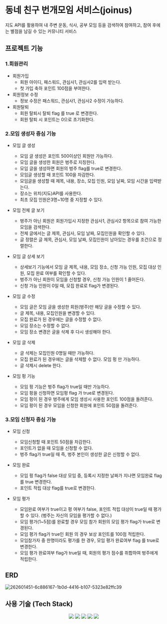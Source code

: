 # 동네 친구 번개모임 서비스(joinus)
지도 API를 활용하여 내 주변 운동, 식사, 공부 모임 등을 검색하여 참여하고, 참여 후에는 별점을 남길 수 있는 커뮤니티 서비스


## 프로젝트 기능
### 1.회원관리
* 회원가입
  	* 회원 아이디, 패스워드, 관심사1, 관심사2를 입력 받는다.
  	* 첫 가입 축하 포인트 100점을 부여한다.
* 회원정보 수정
  	* 정보 수정은 패스워드, 관심사1, 관심사2 수정이 가능하다.
* 회원탈퇴
  	* 회원 탈퇴시 탈퇴 flag 를 true 로 변경한다.
  	* 회원 탈퇴 시 포인트는 0으로 초기화한다.



### 2.모임 생성자 중심 기능
* 모임 글 생성
	* 모임 글 생성은 포인트 500이상인 회원만 가능하다.
  	* 모임 글을 생성한 회원은 벙주로 지칭한다.
  	* 모임 글을 생성하면 회원의 벙주 flag를 true로 변경한다.
   	* 모임글 생성할 때 포인트 100을 차감한다.
   	* 모임글을 생성할 때 제목, 내용, 장소, 모집 인원, 모임 날짜, 모임 시간을 입력받는다.
   	* 장소는 위치(지도)API를 사용한다.
   	* 최초 모집 인원은3명~10명 중 지정할 수 있다.
   	  
*  모임 전체 글 보기
	* 벙주가 아닌 회원은 회원가입시 지정한 관심사1, 관심사2 항목으로 참여 가능한 모임을 검색한다.
   	* 전체 글에서는 글 제목, 관심사, 모임 날짜, 모집인원을 확인할 수 있다.
   	* 글 정렬은 글 제목, 관심사, 모임 날짜, 모집인원이 남아있는 경우를 조건으로 정렬한다.
   	  
*  모임 글 상세 보기
  	* 상세보기 기능에서 모임 글 제목, 내용, 모임 장소, 신청 가능 인원, 모집 대상 인원, 모집 완료 여부를 확인할 수 있다.
	* 벙주가 아닌 회원이 모임을 신청할 경우, 신청 가능 인원이 1 줄어든다.
   	* 신청 가능 인원이 0일 때, 모집 완료로 flag가 변경된다.
     
*  모임 글 수정
	* 모임 글은 모임 글을 생성한 회원(벙주)만 해당 글을 수정할 수 있다.
   	* 글 제목, 내용, 모집인원을 변경할 수 있다. 
	* 모집 완료가 된 경우에는 글을 수정할 수 없다.
   	* 모임 장소는 수정할 수 없다.
   	* 모임 장소 변경은 글을 삭제 후 다시 생성해야 한다.
   	  
* 모임 글 삭제
  	* 글 삭제는 모집인원 0명일 때만 가능하다.
  	* 모집 완료가 된 경우에는 글을 삭제할 수 없다. 모임 펑 만 가능하다.
  	* 글 삭제시 delete 한다.
  	  
* 모임 펑 기능
	* 모임 펑 기능은 벙주 flag가 true일 때만 가능하다.
	* 모임 펑을 신청하면 모임펑 flag 가 true로 변경된다.
	* 모임 펑이 된 경우 벙주에게 모임 생성시 사용한 포인트 100점을 돌려준다.
	* 모임 펑이 된 경우 모임을 신청한 회원에 포인트 50점을 돌려준다.
   

### 3.모임 신청자 중심 기능
* 모임 신청
	* 모임신청할 때 포인트 50점을 차감한다.
	* 포인트가 없을 때 모임을 신청할 수 없다.
	* 벙주 flag가 true일 때 즉, 벙주 본인이 생성한 글은 신청할 수 없다.

* 모임 완료
	* 모임 펑 flag가 false 대상 모임 중, 등록시 지정한 날짜가 지나면 모임완료 flag를 true 변경한다.
	* 포인트 적립 대상 flag를 true로 변경한다.
   
 * 모임 평가
	* 모임완료 여부가 true이고 펑 여부가 false, 포인트 적립 대상이 true일 때 평가 할 수 있다. (벙주는 자신의 모임을 평가할 수 없다.)
	* 모임 평가(1~5점)를 완료할 경우 모임 참가 회원의 모임 평가 flag가 true로 변경된다.
	* 모임 평가 flag가 true인 회원 의 경우 보상 포인트를 100점 적립한다.
	* 모임참가자 중 한명이라도 평가를 한 경우, 모임 평가 완료여부 flag 를 true로 변경한다.
	* 모임 평가 완료여부 flag가 true일 때, 회원의 평가 점수를 취합하여 벙주에게 적립한다.




## ERD
![262601451-6c886167-1b0d-4416-b107-5323e82ffc39](https://github.com/Jennny1/joinus/assets/59690831/f7e550fb-dc2a-443b-a6f5-8d851ebd5f0c)



## 사용 기술 (Tech Stack)
<div align=center> 
	<img src="https://img.shields.io/badge/java-007396?style=for-the-badge&logo=java&logoColor=white">
	<img src="https://img.shields.io/badge/Spring Boot-6DB33F?style=for-the-badge&logo=springboot&logoColor=white">
	<img src="https://img.shields.io/badge/mysql-4479A1?style=for-the-badge&logo=mysql&logoColor=white"> 
  	<img src="https://img.shields.io/badge/github-181717?style=for-the-badge&logo=github&logoColor=white">
  	<img src="https://img.shields.io/badge/git-F05032?style=for-the-badge&logo=git&logoColor=white">
</div>
